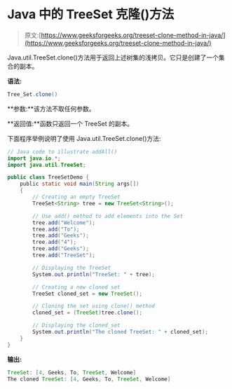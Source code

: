 # Java 中的 TreeSet 克隆()方法

> 原文:[https://www.geeksforgeeks.org/treeset-clone-method-in-java/](https://www.geeksforgeeks.org/treeset-clone-method-in-java/)

Java.util.TreeSet.clone()方法用于返回上述树集的浅拷贝。它只是创建了一个集合的副本。

**语法:**

```java
Tree_Set.clone()
```

**参数:**该方法不取任何参数。

**返回值:**函数只返回一个 TreeSet 的副本。

下面程序举例说明了使用 Java.util.TreeSet.clone()方法:

```java
// Java code to illustrate addAll()
import java.io.*;
import java.util.TreeSet;

public class TreeSetDemo {
    public static void main(String args[])
    {
        // Creating an empty TreeSet
        TreeSet<String> tree = new TreeSet<String>();

        // Use add() method to add elements into the Set
        tree.add("Welcome");
        tree.add("To");
        tree.add("Geeks");
        tree.add("4");
        tree.add("Geeks");
        tree.add("TreeSet");

        // Displaying the TreeSet
        System.out.println("TreeSet: " + tree);

        // Creating a new cloned set
        TreeSet cloned_set = new TreeSet();

        // Cloning the set using clone() method
        cloned_set = (TreeSet)tree.clone();

        // Displaying the cloned_set
        System.out.println("The cloned TreeSet: " + cloned_set);
    }
}
```

**输出:**

```java
TreeSet: [4, Geeks, To, TreeSet, Welcome]
The cloned TreeSet: [4, Geeks, To, TreeSet, Welcome]

```